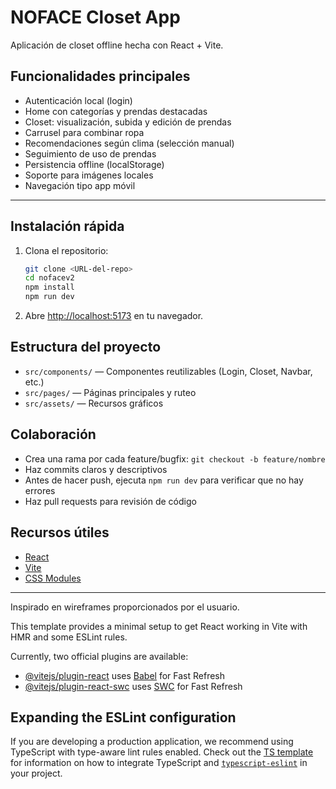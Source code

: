 
# NOFACE Closet App

Aplicación de closet offline hecha con React + Vite.

## Funcionalidades principales

- Autenticación local (login)
- Home con categorías y prendas destacadas
- Closet: visualización, subida y edición de prendas
- Carrusel para combinar ropa
- Recomendaciones según clima (selección manual)
- Seguimiento de uso de prendas
- Persistencia offline (localStorage)
- Soporte para imágenes locales
- Navegación tipo app móvil

---

## Instalación rápida

1. Clona el repositorio:
	```bash
	git clone <URL-del-repo>
	cd nofacev2
	npm install
	npm run dev
	```
2. Abre [http://localhost:5173](http://localhost:5173) en tu navegador.

## Estructura del proyecto

- `src/components/` — Componentes reutilizables (Login, Closet, Navbar, etc.)
- `src/pages/` — Páginas principales y ruteo
- `src/assets/` — Recursos gráficos

## Colaboración

- Crea una rama por cada feature/bugfix: `git checkout -b feature/nombre`
- Haz commits claros y descriptivos
- Antes de hacer push, ejecuta `npm run dev` para verificar que no hay errores
- Haz pull requests para revisión de código

## Recursos útiles

- [React](https://react.dev/)
- [Vite](https://vitejs.dev/)
- [CSS Modules](https://github.com/css-modules/css-modules)

---

Inspirado en wireframes proporcionados por el usuario.

This template provides a minimal setup to get React working in Vite with HMR and some ESLint rules.

Currently, two official plugins are available:

- [@vitejs/plugin-react](https://github.com/vitejs/vite-plugin-react/blob/main/packages/plugin-react) uses [Babel](https://babeljs.io/) for Fast Refresh
- [@vitejs/plugin-react-swc](https://github.com/vitejs/vite-plugin-react/blob/main/packages/plugin-react-swc) uses [SWC](https://swc.rs/) for Fast Refresh

## Expanding the ESLint configuration

If you are developing a production application, we recommend using TypeScript with type-aware lint rules enabled. Check out the [TS template](https://github.com/vitejs/vite/tree/main/packages/create-vite/template-react-ts) for information on how to integrate TypeScript and [`typescript-eslint`](https://typescript-eslint.io) in your project.
